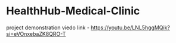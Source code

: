 # HealthHub-Medical-Clinic


project demonstration viedo link - https://youtu.be/LNL5hggMQik?si=eVOnxebaZK8QRO-T
